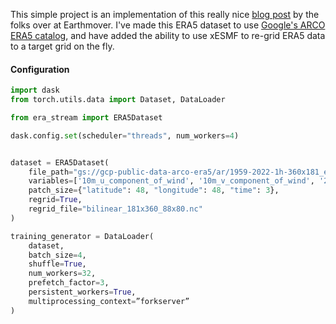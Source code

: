 This simple project is an implementation of this really nice [blog post](https://earthmover.io/blog/cloud-native-dataloader) by the folks over at Earthmover. I've made this ERA5 dataset to use [Google's ARCO ERA5 catalog](https://cloud.google.com/storage/docs/public-datasets/era5), and have added the ability to use xESMF to re-grid ERA5 data to a target grid on the fly.

#### Configuration

```python
import dask
from torch.utils.data import Dataset, DataLoader

from era_stream import ERA5Dataset

dask.config.set(scheduler="threads", num_workers=4)


dataset = ERA5Dataset(
    file_path="gs://gcp-public-data-arco-era5/ar/1959-2022-1h-360x181_equiangular_with_poles_conservative.zarr",
    variables=['10m_u_component_of_wind', '10m_v_component_of_wind', '2m_temperature', 'surface_pressure', 'total_precipitation'],
    patch_size={"latitude": 48, "longitude": 48, "time": 3},
    regrid=True,
    regrid_file="bilinear_181x360_88x80.nc"
)

training_generator = DataLoader(
    dataset,
    batch_size=4,
    shuffle=True,
    num_workers=32,
    prefetch_factor=3,
    persistent_workers=True,
    multiprocessing_context=”forkserver”
)
```